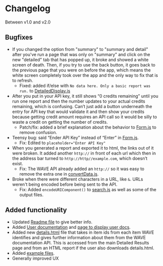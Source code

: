 # Changelog
Between v1.0 and v2.0

## Bugfixes
- If you changed the option from "summary" to "summary and detail" after you've run a page that was only on "summary" and click on the new "detailed" tab that has popped up, it broke and showed a white screen of death. Then, if you try to use the back button, it goes back to the previous page that you were on before the app, which means the white screen completely took over the app and the only way to fix that is to refresh.
	- Fixed: added if/else with `No data here. Only a basic report was run.` to [DetailedDisplay.js](src/components/DetailedDisplay.js)
- After you put in your API key, it still shows “0 credits remaining” until you run one report and then the number updates to your actual credits remaining, which is confusing. Can’t just add a button underneath the entry for API key that would validate it and then show your credits because getting credit amount requires an API call so it would be silly to waste a credit on getting the number of credits.
	- Patch/fix: added a brief explanation about the behavior to [Form.js](src/components/Form.js) to remove confusion.
- Teensy bug: said “Ender API Key” instead of “Enter” in [Form.js](src/components/Form.js).
	- Fix:  Edited to `placeholder="Enter API Key"`
- When you generated a report and exported it to html, the links out of it were broken. It added another `http://` in front of each url which then in the address bar turned to `http://http//example.com`, which doesn’t exist.
	- Fix: The WAVE API already added an `http://` so it was easy to remove the extra one in [convertData.js](src/util/convertData.js).
- Broke when there were different characters in a URL, like `&`. URLs weren't being encoded before being sent to the API.
	- Fix: Added `encodeURIComponent()` to [search.js](src/util/search.js) as well as some of the output files.

## Added functionality
- Updated [Readme file](README.md) to give better info.
- Added [User documentation](public/USER-README.md) and [page to display user docs](public/docs.html).
- Added new [details.html](public/details.html) file that takes in item ids from each item WAVE identifies and gives further information about them from the WAVE documentation API. This is accessed from the main Detailed Results page and from an HTML report if the user also downloads details.html.
- Added [example files](public/examples).
- Generally improved UX